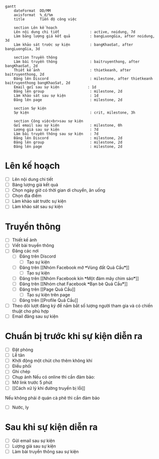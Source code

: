 ```mermaid
gantt
    dateFormat  DD/MM
    axisformat  %_d/%m
    title       Tiến độ công việc

    section Lên kế hoạch
    Lên nội dung chi tiết              : active, noidung, 7d
    Làm bảng lượng giá kết quả         : bangLuongGia, after noidung, 3d
    Làm khảo sát trước sự kiện         : bangKhaoSat, after bangLuongGia, 3d

    section Truyền thông
    Làm bài truyền thông               : baitruyenthong, after bangKhaoSat, 2d
    Thiết kế ảnh                       : thietkeanh, after baitruyenthong, 2d
    Đăng lên Discord                   : milestone, after thietkeanh baitruyenthong bangKhaoSat, 2d
    Email gửi sau sự kiện             : 1d
    Đăng lên group                     : milestone, 2d
    Làm khảo sát sau sự kiện           : 1d
    Đăng lên page                      : milestone, 2d
    
    section Sự kiện
	Sự kiện                            : crit, milestone, 3h

    section Công việc<br>sau sự kiện
    Gửi email sau sự kiện              : milestone, 0h
	Lượng giá sau sự kiện              : 7d
	Làm bài truyền thông sau sự kiện   : 7d
    Đăng lên Discord                   : milestone, 2d
    Đăng lên group                     : milestone, 2d
    Đăng lên page                      : milestone, 2d
```
# Lên kế hoạch
- [ ] Lên nội dung chi tiết
- [ ] Bảng lượng giá kết quả
- [ ] Chọn ngày giờ có thời gian di chuyển, ăn uống 
- [ ] Chọn địa điểm
- [ ] Làm khảo sát trước sự kiện
- [ ] Làm khảo sát sau sự kiện                  
# Truyền thông
- [ ] Thiết kế ảnh
- [ ] Viết bài truyền thông
- [ ] Đăng các nơi
	- [ ] Đăng trên Discord
		- [ ] Tạo sự kiện
	- [ ] Đăng trên [[Nhóm Facebook mở ❝Vùng đất Quả Cầu❞]]
		- [ ] Tạo sự kiện
	- [ ] Đăng trên [[Nhóm Facebook kín ❝Một đám mây chim sáo❞]]
	- [ ] Đăng trên [[Nhóm chat Facebook ❝Bạn bè Quả Cầu❞]]
	- [ ] Đăng trên [[Page Quả Cầu]]
		- [ ] Tạo sự kiện trên page
	- [ ] Đăng trên [[Profile Quả Cầu]] 
- [ ] Theo dõi lượt đăng ký để nắm bắt số lượng người tham gia và có chiến thuật cho phù hợp
- [ ] Email đăng sau sự kiện
# Chuẩn bị trước khi sự kiện diễn ra
- [ ] Đặt phòng 
- [ ] Lễ tân
- [ ] Khởi động một chút cho thêm không khí 
- [ ] Điều phối
- [ ] Ghi chép
- [ ] Chụp ảnh
Nếu có online thì cần đảm bảo:                  
- [ ] Mở link trước 5 phút 
- [ ] [[Cách xử lý khi đường truyền bị lỗi]]

Nếu không phải ở quán cà phê thì cần đảm bảo
- [ ] Nước, ly
# Sau khi sự kiện diễn ra
- [ ] Gửi email sau sự kiện
- [ ] Lượng giá sau sự kiện
- [ ] Làm bài truyền thông sau sự kiện